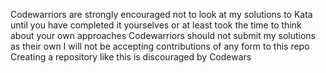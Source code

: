 Codewarriors are strongly encouraged not to look at my solutions to Kata until you have completed it yourselves or at least took the time to think about your own approaches
Codewarriors should not submit my solutions as their own
I will not be accepting contributions of any form to this repo
Creating a repository like this is discouraged by Codewars
